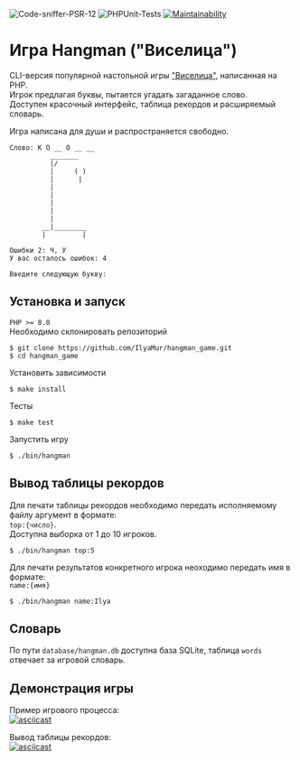![Code-sniffer-PSR-12](https://github.com/ilyamur/hangman_game/actions/workflows/codesniffer-lint.yml/badge.svg)
![PHPUnit-Tests](https://github.com/ilyamur/hangman_game/actions/workflows/unit-tests.yml/badge.svg)
[![Maintainability](https://api.codeclimate.com/v1/badges/d9d6eb7f1e4a7f4c5d3e/maintainability)](https://codeclimate.com/github/IlyaMur/hangman_game/maintainability)

# Игра Hangman ("Виселица")

CLI-версия популярной настольной игры  ["Виселица"](https://ru.wikipedia.org/wiki/Виселица_(игра)), написанная на PHP.  
Игрок предлагая буквы, пытается угадать загаданное слово.  
Доступен красочный интерфейс, таблица рекордов и расширяемый словарь.  

Игра написана для души и распространяется свободно.

```console
Слово: К О __ О __ __
          _______
          |/
          |     ( )
          |      |
          |
          |
          |
          |
          |
        __|________
        |         |

Ошибки 2: Ч, У
У вас осталось ошибок: 4

Введите следующую букву:
```

## Установка и запуск

`PHP >= 8.0`  
Необходимо склонировать репозиторий

    $ git clone https://github.com/IlyaMur/hangman_game.git  
    $ cd hangman_game

Установить зависимости

    $ make install

Тесты

    $ make test

Запустить игру

    $ ./bin/hangman


## Вывод таблицы рекордов

Для печати таблицы рекордов необходимо передать исполняемому файлу аргумент в формате:  
`top:{число}`.  
Доступна выборка от 1 до 10 игроков.

    $ ./bin/hangman top:5

Для печати результатов конкретного игрока неоходимо передать имя в формате:     
`name:{имя}`

    $ ./bin/hangman name:Ilya

## Словарь

По пути `database/hangman.db` доступна база SQLite, таблица `words` отвечает за игровой словарь.

## Демонстрация игры

Пример игрового процесса:  
[![asciicast](https://asciinema.org/a/fCD7RcXZKIGs9BqWjkacloLDE.svg)](https://asciinema.org/a/fCD7RcXZKIGs9BqWjkacloLDE)

Вывод таблицы рекордов:  
[![asciicast](https://asciinema.org/a/FZpvlkH6mwJQ1W8Nc4TLuM7Yf.svg)](https://asciinema.org/a/FZpvlkH6mwJQ1W8Nc4TLuM7Yf)

